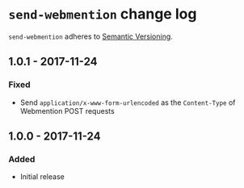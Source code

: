 # `send-webmention` change log

`send-webmention` adheres to [Semantic Versioning](http://semver.org/).

## 1.0.1 - 2017-11-24

### Fixed

* Send `application/x-www-form-urlencoded` as the `Content-Type` of Webmention POST requests

## 1.0.0 - 2017-11-24

### Added

* Initial release
